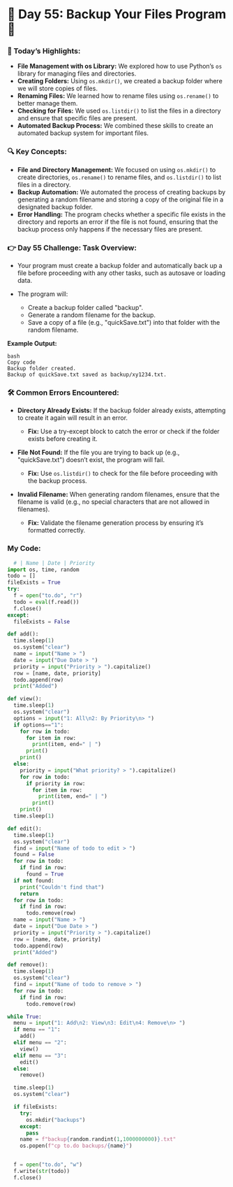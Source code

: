# 🌟 Day 55: Backup Your Files Program 📂

### 🎊 Today’s Highlights:

* **File Management with os Library:** We explored how to use Python’s ```os``` library for managing files and directories.
* **Creating Folders:** Using ```os.mkdir()```, we created a backup folder where we will store copies of files.
* **Renaming Files:** We learned how to rename files using ```os.rename()``` to better manage them.
* **Checking for Files:** We used ```os.listdir()``` to list the files in a directory and ensure that specific files are present.
* **Automated Backup Process:** We combined these skills to create an automated backup system for important files.

### 🔍 Key Concepts:

* **File and Directory Management:** We focused on using ```os.mkdir()``` to create directories, ```os.rename()``` to rename files, and ```os.listdir()``` to list files in a directory.
* **Backup Automation:** We automated the process of creating backups by generating a random filename and storing a copy of the original file in a designated backup folder.
* **Error Handling:** The program checks whether a specific file exists in the directory and reports an error if the file is not found, ensuring that the backup process only happens if the necessary files are present.

### 👉 Day 55 Challenge: Task Overview:

* Your program must create a backup folder and automatically back up a file before proceeding with any other tasks, such as autosave or loading data.
* The program will:
  
     * Create a backup folder called "backup".
     * Generate a random filename for the backup.
     * Save a copy of a file (e.g., "quickSave.txt") into that folder with the random filename.

**Example Output:**
```
bash
Copy code
Backup folder created.
Backup of quickSave.txt saved as backup/xy1234.txt.
```

### 🛠️ Common Errors Encountered:

* **Directory Already Exists:** If the backup folder already exists, attempting to create it again will result in an error.

   * **Fix:** Use a try-except block to catch the error or check if the folder exists before creating it.

* **File Not Found:** If the file you are trying to back up (e.g., "quickSave.txt") doesn’t exist, the program will fail.

  * **Fix:** Use ```os.listdir()``` to check for the file before proceeding with the backup process.

* **Invalid Filename:** When generating random filenames, ensure that the filename is valid (e.g., no special characters that are not allowed in filenames).

  * **Fix:** Validate the filename generation process by ensuring it’s formatted correctly.

### My Code:
```python
  # | Name | Date | Priority
import os, time, random
todo = []
fileExists = True
try:
  f = open("to.do", "r")
  todo = eval(f.read())
  f.close()
except:
  fileExists = False

def add():
  time.sleep(1)
  os.system("clear")
  name = input("Name > ")
  date = input("Due Date > ")
  priority = input("Priority > ").capitalize()
  row = [name, date, priority]
  todo.append(row)
  print("Added")

def view():
  time.sleep(1)
  os.system("clear")
  options = input("1: All\n2: By Priority\n> ")
  if options=="1":
    for row in todo:
      for item in row:
        print(item, end=" | ")
      print()
    print()
  else:
    priority = input("What priority? > ").capitalize()
    for row in todo:
      if priority in row:
        for item in row:
          print(item, end=" | ")
        print()
    print()
  time.sleep(1)

def edit():
  time.sleep(1)
  os.system("clear")
  find = input("Name of todo to edit > ")
  found = False
  for row in todo:
    if find in row:
      found = True
  if not found:
    print("Couldn't find that")
    return
  for row in todo:
    if find in row:
      todo.remove(row)
  name = input("Name > ")
  date = input("Due Date > ")
  priority = input("Priority > ").capitalize()
  row = [name, date, priority]
  todo.append(row)
  print("Added")

def remove():
  time.sleep(1)
  os.system("clear")
  find = input("Name of todo to remove > ")
  for row in todo:
    if find in row:
      todo.remove(row)

while True:
  menu = input("1: Add\n2: View\n3: Edit\n4: Remove\n> ")
  if menu == "1":
    add()
  elif menu == "2":
    view()
  elif menu == "3":
    edit()
  else:
    remove()

  time.sleep(1)
  os.system("clear")

  if fileExists:
    try:
      os.mkdir("backups")
    except:
      pass
    name = f"backup{random.randint(1,1000000000)}.txt"
    os.popen(f"cp to.do backups/{name}")


  f = open("to.do", "w")
  f.write(str(todo))
  f.close()
